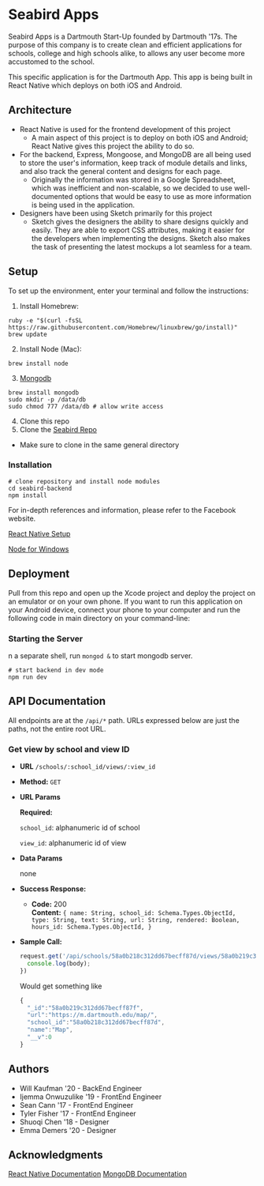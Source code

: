 # Seabird Apps

Seabird Apps is a Dartmouth Start-Up founded by Dartmouth '17s. The purpose of this company is to create clean and efficient applications for schools, college and high schools alike, to allows any user become more accustomed to the school.

This specific application is for the Dartmouth App. This app is being built in React Native which deploys on both iOS and Android.

## Architecture

- React Native is used for the frontend development of this project
  - A main aspect of this project is to deploy on both iOS and Android; React Native gives this project the ability to do so.
- For the backend, Express, Mongoose, and MongoDB are all being used to store the user's information, keep track of module details and links, and also track the general content and designs for each page.
  - Originally the information was stored in a Google Spreadsheet, which was inefficient and non-scalable, so we decided to use well-documented options that would be easy to use as more information is being used in the application.
- Designers have been using Sketch primarily for this project
  - Sketch gives the designers the ability to share designs quickly and easily. They are able to export CSS attributes, making it easier for the developers when implementing the designs. Sketch also makes the task of presenting the latest mockups a lot seamless for a team.

## Setup

To set up the environment, enter your terminal and follow the instructions:

1. Install Homebrew:
```
ruby -e "$(curl -fsSL https://raw.githubusercontent.com/Homebrew/linuxbrew/go/install)"
brew update
```

2. Install Node (Mac):
```
brew install node
```

3. [Mongodb](https://docs.mongodb.com/manual/installation/#mongodb-community-edition)

  ```
  brew install mongodb
  sudo mkdir -p /data/db
  sudo chmod 777 /data/db # allow write access
  ```

4. Clone this repo
5. Clone the [Seabird Repo](https://github.com/dali-lab/seabird-backend)
  - Make sure to clone in the same general directory

### Installation
```
# clone repository and install node modules
cd seabird-backend
npm install
```

For in-depth references and information, please refer to the Facebook website.

[React Native Setup](https://facebook.github.io/react-native/docs/getting-started.html)

[Node for Windows](https://nodejs.org/en/download/)


## Deployment
Pull from this repo and open up the Xcode project and deploy the project on an emulator or on your own phone. If you want to run this application on your Android device, connect your phone to your computer and run the following code in main directory on your command-line:

### Starting the Server
n a separate shell, run `mongod &` to start mongodb server.

```
# start backend in dev mode
npm run dev
```

## API Documentation

All endpoints are at the `/api/*` path. URLs expressed below are just the paths, not the entire root URL.

### Get view by school and view ID

- **URL** `/schools/:school_id/views/:view_id`
- **Method:** `GET`

-  **URL Params**

   **Required:**

   `school_id`: alphanumeric id of school

   `view_id`: alphanumeric id of view

- **Data Params**

    none

- **Success Response:**

  - **Code:** 200 <br />
    **Content:** `{
      name: String,
      school_id: Schema.Types.ObjectId,
      type: String,
      text: String,
      url: String,
      rendered: Boolean,
      hours_id: Schema.Types.ObjectId,
    }`

- **Sample Call:**

  ```javascript
  request.get('/api/schools/58a0b218c312dd67becff87d/views/58a0b219c312dd67becff87f', (err, res, body) => {
    console.log(body);
  })
  ```

  Would get something like

  ```javascript
  {
    "_id":"58a0b219c312dd67becff87f",
    "url":"https://m.dartmouth.edu/map/",
    "school_id":"58a0b218c312dd67becff87d",
    "name":"Map",
    "__v":0
  }
  ```

## Authors

* Will Kaufman '20 - BackEnd Engineer
* Ijemma Onwuzulike '19 - FrontEnd Engineer
* Sean Cann '17 - FrontEnd Engineer
* Tyler Fisher '17 - FrontEnd Engineer
* Shuoqi Chen '18 - Designer
* Emma Demers '20 - Designer

## Acknowledgments
[React Native Documentation](https://facebook.github.io/react-native/docs/getting-started.html)
[MongoDB Documentation](https://docs.mongodb.com/)
